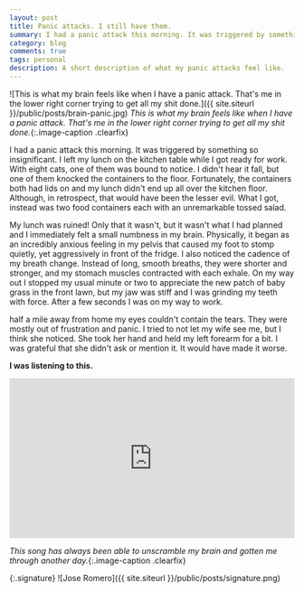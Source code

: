 ```yaml
---
layout: post
title: Panic attacks. I still have them.
summary: I had a panic attack this morning. It was triggered by something so insignificant. I left my lunch on the kitchen table while I got ready for work.
category: blog
comments: true
tags: personal
description: A short description of what my panic attacks feel like.
---
```


![This is what my brain feels like when I have a panic attack. That's me in the lower right corner trying to get all my shit done.]({{ site.siteurl }}/public/posts/brain-panic.jpg)
*This is what my brain feels like when I have a panic attack. That's me in the lower right corner trying to get all my shit done.*{:.image-caption .clearfix}

I had a panic attack this morning. It was triggered by something so insignificant. I left my lunch on the kitchen table while I got ready for work. With eight cats, one of them was bound to notice. I didn't hear it fall, but one of them knocked the containers to the floor. Fortunately, the containers both had lids on and my lunch didn't end up all over the kitchen floor. Although, in retrospect, that would have been the lesser evil. What I got, instead was two food containers each with an unremarkable tossed salad.

My lunch was ruined! Only that it wasn't, but it wasn't what I had planned and I immediately felt a small numbness in my brain. Physically, it began as an incredibly anxious feeling in my pelvis that caused my foot to stomp quietly, yet aggressively in front of the fridge. I also noticed the cadence of my breath change. Instead of long, smooth breaths, they were shorter and stronger, and my stomach muscles contracted with each exhale. On my way out I stopped my usual minute or two to appreciate the new patch of baby grass in the front lawn, but my jaw was stiff and I was grinding my teeth with force. After a few seconds I was on my way to work.

half a mile away from home my eyes couldn't contain the tears. They were mostly out of frustration and panic. I tried to not let my wife see me, but I think she noticed. She took her hand and held my left forearm for a bit. I was grateful that she didn't ask or mention it. It would have made it worse.

**I was listening to this.**
 <style>.embed-container { position: relative; padding-bottom: 56.25%; height: 0; overflow: hidden; max-width: 100%; } .embed-container iframe, .embed-container object, .embed-container embed { position: absolute; top: 0; left: 0; width: 100%; height: 100%; }</style>
<div class='embed-container'><iframe src='https://www.youtube.com/embed/aCnf46boC3I?rel=0&amp;showinfo=0' frameborder='0' allowfullscreen></iframe></div>

*This song has always been able to unscramble my brain and gotten me through another day.*{:.image-caption .clearfix}

{:.signature}
![Jose Romero]({{ site.siteurl }}/public/posts/signature.png)
